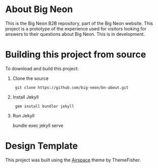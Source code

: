 # About Big Neon

This is the Big Neon B2B repository, part of the Big Neon website. This project is a prototype of the experience used for visitors looking for answers to their questions about Big Neon. This is in development. 

# Building this project from source

To download and build this project:

1. Clone the source

        git clone https://github.com/big-neon/bn-about.git
    
2. Install Jekyll
        
        gem install bundler jekyll

3. Run Jekyll

    bundle exec jekyll serve

# Design Template

This project was built using the [Airspace](https://github.com/ndrewtl/airspace-jekyll) theme by ThemeFisher.